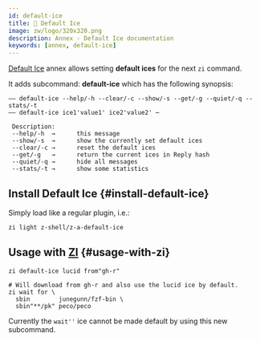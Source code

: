 ```yaml
---
id: default-ice
title: 💠 Default Ice
image: zw/logo/320x320.png
description: Annex - Default Ice documentation
keywords: [annex, default-ice]
---
```


[Default Ice](https://github.com/z-shell/z-a-default-ice) annex allows setting **default ices** for the next `zi` command.

It adds subcommand: **default-ice** which has the following synopsis:

```shell
—— default-ice --help/-h --clear/-c --show/-s --get/-g --quiet/-q --stats/-t
—— default-ice ice1'value1' ice2'value2' ⋯

 Description:
 --help/-h  →      this message
 --show/-s  →      show the currently set default ices
 --clear/-c →      reset the default ices
 --get/-g   →      return the current ices in Reply hash
 --quiet/-q →      hide all messages
 --stats/-t →      show some statistics
```

## Install Default Ice {#install-default-ice}

Simply load like a regular plugin, i.e.:

```zsh
zi light z-shell/z-a-default-ice
```

## Usage with [ZI](https://github.com/z-shell/zi) {#usage-with-zi}

```shell
zi default-ice lucid from"gh-r"

# Will download from gh-r and also use the lucid ice by default.
zi wait for \
  sbin        junegunn/fzf-bin \
  sbin"**/pk" peco/peco
```

Currently the `wait''` ice cannot be made default by using this new subcommand.
